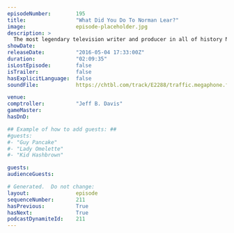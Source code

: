 ```yaml
---
episodeNumber:        195
title:                "What Did You Do To Norman Lear?"
image:                episode-placeholder.jpg
description: >
  The most legendary television writer and producer in all of history Norman Lear joins Harmontown, you'll never look at birthday candles the same way again. Watch the video at harmontown.com/live! $5 a month gets you access to the live stream, instant ...
showDate:             
releaseDate:          "2016-05-04 17:33:00Z"
duration:             "02:09:35"
isLostEpisode:        false
isTrailer:            false
hasExplicitLanguage:  false
soundFile:            https://chtbl.com/track/E2288/traffic.megaphone.fm/STA7272187326.mp3?updated=1560208635

venue:                
comptroller:          "Jeff B. Davis"
gameMaster:           
hasDnD:               

## Example of how to add guests: ##
#guests:
#- "Guy Pancake"
#- "Lady Omelette"
#- "Kid Hashbrown"

guests:
audienceGuests:

# Generated.  Do not change:
layout:               episode
sequenceNumber:       211
hasPrevious:          True
hasNext:              True
podcastDynamiteId:    211
---
```


<!-- The episode description will be rendered here -->
<!-- Add your content below here -->

